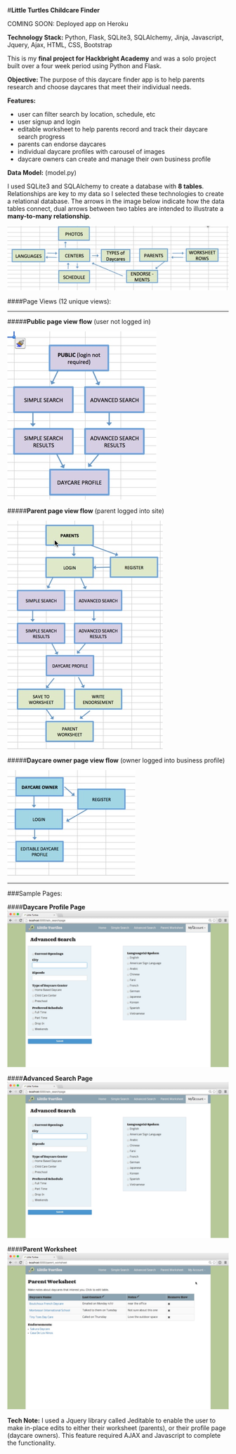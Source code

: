 #<strong>Little Turtles Childcare Finder</strong>

COMING SOON: Deployed app on Heroku

<strong>Technology Stack:</strong>
Python, Flask, SQLite3, SQLAlchemy, Jinja, Javascript, Jquery, Ajax, HTML, CSS, Bootstrap

This is my <strong>final project for Hackbright Academy</strong> and was a solo project built over a four week period using Python and Flask. 

<strong>Objective: </strong>
The purpose of this daycare finder app is to help parents research and choose daycares that meet their individual needs. 

<strong>Features:</strong>
<ul><li>user can filter search by location, schedule, etc</li>
<li>user signup and login</li>
<li>editable worksheet to help parents record and track their daycare search progress</li>
<li>parents can endorse daycares</li>
<li>individual daycare profiles with carousel of images</li>
<li>daycare owners can create and manage their own business profile</li>
</ul>

<strong>Data Model:</strong> (model.py)

I used SQLite3 and SQLAlchemy to create a database with <strong>8 tables</strong>. Relationships are key to my data so I selected these technologies to create a relational database. The arrows in the image below indicate how the data tables connect, dual arrows between two tables are intended to illustrate a <strong>many-to-many relationship</strong>.

![image](static/img/data_table_image_2.jpg)

####Page Views (12 unique views):
***

#####<strong>Public page view flow</strong> (user not logged in)

![image](static/img/public_view.jpg)

#####<strong>Parent page view flow</strong> (parent logged into site)

![image](static/img/parent_view.jpg)

#####<strong>Daycare owner page view flow</strong> (owner logged into business profile)

![image](static/img/daycare_view.jpg)
***

###Sample Pages:

####<strong>Daycare Profile Page</strong>
![image](static/img/adv_search.jpg)


####<strong>Advanced Search Page</strong>
![image](static/img/adv_search.jpg)

####<strong>Parent Worksheet</strong>
![image](static/img/par_worksheet.jpg)

<strong>Tech Note:</strong> I used a Jquery library called Jeditable to enable the user to make in-place edits to either their worksheet (parents), or their profile page (daycare owners). This feature required AJAX and Javascript to complete the functionality.


